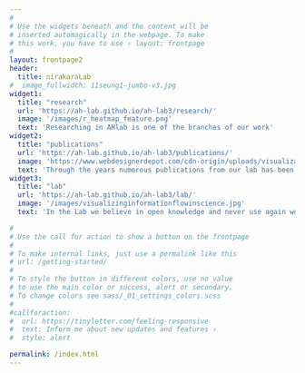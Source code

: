 ```yaml
---
#
# Use the widgets beneath and the content will be
# inserted automagically in the webpage. To make
# this work, you have to use › layout: frontpage
#
layout: frontpage2
header:
  title: nirakaraLab
#  image_fullwidth: 11seung1-jumbo-v3.jpg
widget1:
  title: "research"
  url: 'https://ah-lab.github.io/ah-lab3/research/'
  image: '/images/r_heatmap_feature.png'
  text: 'Researching in AHlab is one of the branches of our work'
widget2:
  title: "publications"
  url: 'https://ah-lab.github.io/ah-lab3/publications/'
  image: 'https://www.webdesignerdepot.com/cdn-origin/uploads/visualization_tools/walrus.jpg'
  text: 'Through the years numerous publications from our lab has been published'
widget3:
  title: "lab"
  url: 'https://ah-lab.github.io/ah-lab3/lab/'
  image: '/images/visualizinginformationflowinscience.jpg'
  text: 'In the Lab we believe in open knowledge and never use again wordpress'

#
# Use the call for action to show a button on the frontpage
#
# To make internal links, just use a permalink like this
# url: /getting-started/
#
# To style the button in different colors, use no value
# to use the main color or success, alert or secondary.
# To change colors see sass/_01_settings_colors.scss
#
#callforaction:
#  url: https://tinyletter.com/feeling-responsive
#  text: Inform me about new updates and features ›
#  style: alert

permalink: /index.html
---
```

